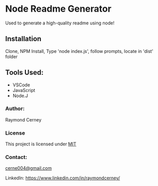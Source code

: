 # Node Readme Generator
Used to generate a high-quality readme using node!

## Installation
Clone, NPM Install, Type 'node index.js', follow prompts, locate in 'dist' folder

## Tools Used:

- VSCode
- JavaScript
- Node.J

### Author:

Raymond Cerney

### License

This project is licensed under [MIT](https://opensource.org/licenses/MIT)

### Contact:

cerne004@gmail.com

LinkedIn: https://www.linkedin.com/in/raymondcerney/
